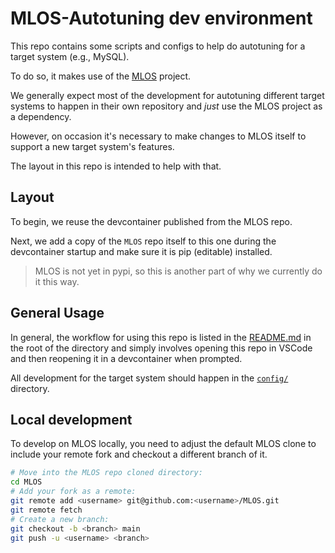 # MLOS-Autotuning dev environment

This repo contains some scripts and configs to help do autotuning for a target system (e.g., MySQL).

To do so, it makes use of the [MLOS](https://github.com/microsoft/MLOS) project.

We generally expect most of the development for autotuning different target systems to happen in their own repository and *just* use the MLOS project as a dependency.

However, on occasion it's necessary to make changes to MLOS itself to support a new target system's features.

The layout in this repo is intended to help with that.

## Layout

To begin, we reuse the devcontainer published from the MLOS repo.

Next, we add a copy of the `MLOS` repo itself to this one during the devcontainer startup and make sure it is pip (editable) installed.

> MLOS is not yet in pypi, so this is another part of why we currently do it this way.

## General Usage

In general, the workflow for using this repo is listed in the [README.md](../README.md) in the root of the directory and simply involves opening this repo in VSCode and then reopening it in a devcontainer when prompted.

All development for the target system should happen in the [`config/`](../config/) directory.

## Local development

To develop on MLOS locally, you need to adjust the default MLOS clone to include your remote fork and checkout a different branch of it.

```sh
# Move into the MLOS repo cloned directory:
cd MLOS
# Add your fork as a remote:
git remote add <username> git@github.com:<username>/MLOS.git
git remote fetch
# Create a new branch:
git checkout -b <branch> main
git push -u <username> <branch>
```
